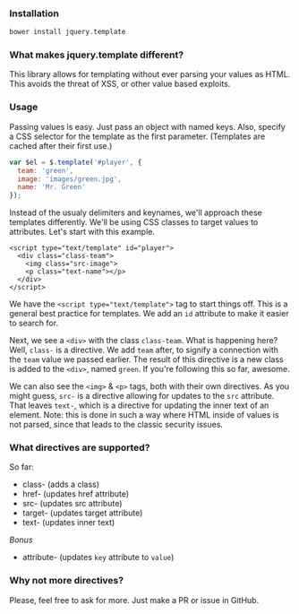 ### Installation
```sh
bower install jquery.template
```


### What makes jquery.template different?
This library allows for templating without ever parsing your values as HTML. This avoids the threat of XSS, or other value based exploits.


### Usage
Passing values is easy. Just pass an object with named keys. Also, specify a CSS selector for the template as the first parameter. (Templates are cached after their first use.)
```js
var $el = $.template('#player', {
  team: 'green',
  image: 'images/green.jpg',
  name: 'Mr. Green'
});
```

Instead of the usualy delimiters and keynames, we'll approach these templates differently. We'll be using CSS classes to target values to attributes. Let's start with this example.
```
<script type="text/template" id="player">
  <div class="class-team">
    <img class="src-image">
    <p class="text-name"></p>
  </div>
</script>
```

We have the `<script type="text/template">` tag to start things off. This is a general best practice for templates. We add an `id` attribute to make it easier to search for.  

Next, we see a `<div>` with the class `class-team`. What is happening here? Well, `class-` is a directive. We add `team` after, to signify a connection with the `team` value we passed earlier. The result of this directive is a new class is added to the `<div>`, named `green`. If you're following this so far, awesome.  

We can also see the `<img>` & `<p>` tags, both with their own directives. As you might guess, `src-` is a directive allowing for updates to the `src` attribute. That leaves `text-`, which is a directive for updating the inner text of an element. Note: this is done in such a way where HTML inside of values is not parsed, since that leads to the classic security issues.


### What directives are supported?
So far:
- class- (adds a class)
- href- (updates href attribute)
- src- (updates src attribute)
- target- (updates target attribute)
- text- (updates inner text)

*Bonus*
- attribute- (updates `key` attribute to `value`)


### Why not more directives?
Please, feel free to ask for more. Just make a PR or issue in GitHub.

